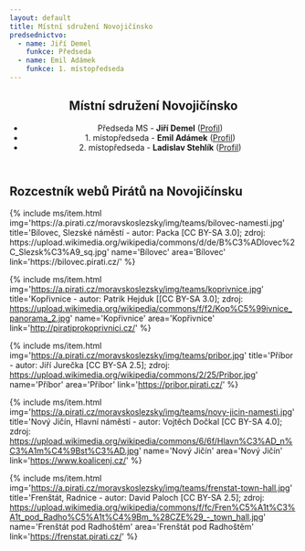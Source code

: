 ```yaml
---
layout: default
title: Místní sdružení Novojičínsko
predsednictvo: 
  - name: Jiří Demel
    funkce: Předseda
  - name: Emil Adámek
    funkce: 1. místopředseda
---
```


<div class="container container--default pt-0 lg:py-24">
 <section><header>
<h1 class="head-alt-md md:head-alt-lg max-w-5xl mb-8">Místní sdružení Novojičínsko</h1>
	<ul>
	<li>Předseda MS - <b>Jiří Demel</b> (<a href="https://lide.pirati.cz/profil/3301/" target="_blank">Profil</a>)</li>
	<li class="pt-5">1. místopředseda - <b>Emil Adámek</b> (<a href="https://lide.pirati.cz/profil/1536/" target="_blank">Profil</a>)</li>
	<li class="pt-5">2. místopředseda - <b>Ladislav Stehlík</b> (<a href="https://lide.pirati.cz/profil/1984/" target="_blank">Profil</a>)</li>
	 </ul></header>
 </section>
</div>

<div class="container container--default pt-0  ">
 <section>
<h1 class="head-alt-md md:head-alt-lg max-w-5xl mb-8">Rozcestník webů Pirátů na Novojičínsku</h1>
  <main>
   <div class="grid grid-cols-1 md:grid-cols-2 lg:grid-cols-3 gap-8 mb-16 pb-8">
{% include ms/item.html 
    img='https://a.pirati.cz/moravskoslezsky/img/teams/bilovec-namesti.jpg'
    title='Bílovec, Slezské náměstí - autor: Packa [CC BY-SA 3.0]; zdroj: https://upload.wikimedia.org/wikipedia/commons/d/de/B%C3%ADlovec%2C_Slezsk%C3%A9_sq.jpg'
    name='Bílovec'
    area='Bílovec'
    link='https://bilovec.pirati.cz/'
    %}

{% include ms/item.html 
    img='https://a.pirati.cz/moravskoslezsky/img/teams/koprivnice.jpg'
    title='Kopřivnice - autor: Patrik Hejduk \[[CC BY-SA 3.0]; zdroj: https://upload.wikimedia.org/wikipedia/commons/f/f2/Kop%C5%99ivnice_panorama_2.jpg'
    name='Kopřivnice'
    area='Kopřivnice'
    link='http://piratiprokoprivnici.cz/'
    %}

{% include ms/item.html 
    img='https://a.pirati.cz/moravskoslezsky/img/teams/pribor.jpg'
    title='Příbor - autor: Jiří Jurečka [CC BY-SA 2.5]; zdroj: https://upload.wikimedia.org/wikipedia/commons/2/25/Pribor.jpg'
    name='Příbor'
    area='Příbor'
    link='https://pribor.pirati.cz/'
    %}

{% include ms/item.html 
    img='https://a.pirati.cz/moravskoslezsky/img/teams/novy-jicin-namesti.jpg'
    title='Nový Jičín, Hlavní náměstí - autor: Vojtěch Dočkal [CC BY-SA 4.0]; zdroj: https://upload.wikimedia.org/wikipedia/commons/6/6f/Hlavn%C3%AD_n%C3%A1m%C4%9Bst%C3%AD.jpg'
    name='Nový Jičín'
    area='Nový Jičín'
    link='https://www.koalicenj.cz/'
    %}

{% include ms/item.html 
    img='https://a.pirati.cz/moravskoslezsky/img/teams/frenstat-town-hall.jpg'
    title='Frenštát, Radnice - autor: David Paloch [CC BY-SA 2.5]; zdroj: https://upload.wikimedia.org/wikipedia/commons/f/fc/Fren%C5%A1t%C3%A1t_pod_Radho%C5%A1t%C4%9Bm_%28CZE%29_-_town_hall.jpg'
    name='Frenštát pod Radhoštěm'
    area='Frenštát pod Radhoštěm'
    link='https://frenstat.pirati.cz/'
    %}
   </div>
  </main>
 </section>
</div>
 
